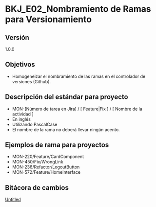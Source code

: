 # BKJ_E02_Nombramiento de Ramas para Versionamiento

## Versión[](https://ace-software-development.github.io/Manual-de-Operaciones/docs/BlackJack/Estandares/E02_NombramientoDeRamasVersionamiento#versi%C3%B3n)

1.0.0

## Objetivos[](https://ace-software-development.github.io/Manual-de-Operaciones/docs/BlackJack/Estandares/E02_NombramientoDeRamasVersionamiento#objetivos)

- Homogeneizar el nombramiento de las ramas en el controlador de versiones (Github).

## Descripción del estándar para proyecto[](https://ace-software-development.github.io/Manual-de-Operaciones/docs/BlackJack/Estandares/E02_NombramientoDeRamasVersionamiento#descripci%C3%B3n-del-est%C3%A1ndar-para-proyecto)

- MON-[Número de tarea en Jira] / [ Feature|Fix ] / [ Nombre de la actividad ]
- En inglés
- Utilizando PascalCase
- El nombre de la rama no deberá llevar ningún acento.

## Ejemplos de rama para proyectos[](https://ace-software-development.github.io/Manual-de-Operaciones/docs/BlackJack/Estandares/E02_NombramientoDeRamasVersionamiento#ejemplos-de-rama-para-proyectos)

- MON-220/Feature/CardComponent
- MON-450/Fix/WrongLink
- MON-236/Refactor/LogoutButton
- MON-572/Feature/HomeInterface

## Bitácora de cambios

[Untitled](BKJ_E02_Nombramiento%20de%20Ramas%20para%20Versionamiento%2041b25a5f7fb24877bc3aa958c9410c93/Untitled%20Database%203a2746b9b4c34a7395e50470f1b3683a.csv)